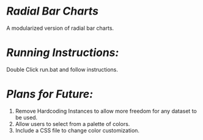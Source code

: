 *Radial Bar Charts*
==============================

A modularized version of radial bar charts.

*Running Instructions:*
==============================
Double Click run.bat and follow instructions.

*Plans for Future:*
==============================
1. Remove Hardcoding Instances to allow more freedom for any dataset to be used.
2. Allow users to select from a palette of colors.
3. Include a CSS file to change color customization.

